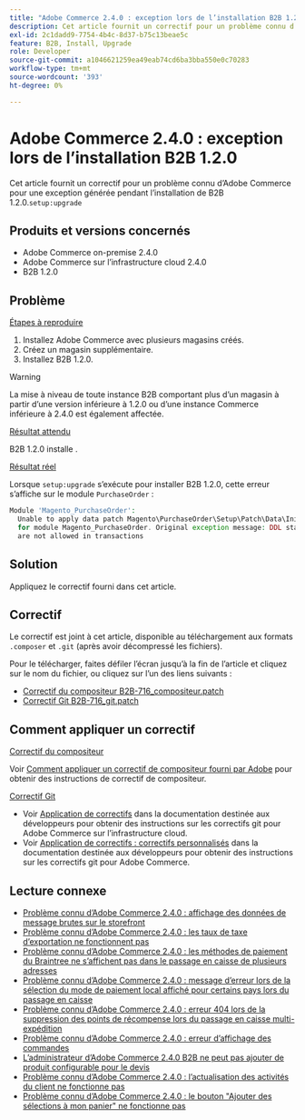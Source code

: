 ```yaml
---
title: "Adobe Commerce 2.4.0 : exception lors de l’installation B2B 1.2.0"
description: Cet article fournit un correctif pour un problème connu d’Adobe Commerce pour une exception générée lors de "setup:upgrade" lors de l’installation de B2B 1.2.0.
exl-id: 2c1dadd9-7754-4b4c-8d37-b75c13beae5c
feature: B2B, Install, Upgrade
role: Developer
source-git-commit: a1046621259ea49eab74cd6ba3bba550e0c70283
workflow-type: tm+mt
source-wordcount: '393'
ht-degree: 0%

---
```


# Adobe Commerce 2.4.0 : exception lors de l’installation B2B 1.2.0

Cet article fournit un correctif pour un problème connu d’Adobe Commerce pour une exception générée pendant l’installation de B2B 1.2.0.`setup:upgrade`

## Produits et versions concernés

* Adobe Commerce on-premise 2.4.0
* Adobe Commerce sur l’infrastructure cloud 2.4.0
* B2B 1.2.0

## Problème

<u>Étapes à reproduire</u>

1. Installez Adobe Commerce avec plusieurs magasins créés.
1. Créez un magasin supplémentaire.
1. Installez B2B 1.2.0.

>[!WARNING]
>
>La mise à niveau de toute instance B2B comportant plus d’un magasin à partir d’une version inférieure à 1.2.0 ou d’une instance Commerce inférieure à 2.4.0 est également affectée.

<u>Résultat attendu</u>

B2B 1.2.0 installe .

<u>Résultat réel</u>

Lorsque `setup:upgrade` s’exécute pour installer B2B 1.2.0, cette erreur s’affiche sur le module `PurchaseOrder` :

```php
Module 'Magento_PurchaseOrder':
  Unable to apply data patch Magento\PurchaseOrder\Setup\Patch\Data\InitPurchaseOrderSalesSequence
  for module Magento_PurchaseOrder. Original exception message: DDL statements
  are not allowed in transactions
```

## Solution

Appliquez le correctif fourni dans cet article.

## Correctif

Le correctif est joint à cet article, disponible au téléchargement aux formats `.composer` et `.git` (après avoir décompressé les fichiers).

Pour le télécharger, faites défiler l’écran jusqu’à la fin de l’article et cliquez sur le nom du fichier, ou cliquez sur l’un des liens suivants :

* [Correctif du compositeur B2B-716\_compositeur.patch](assets/B2B-716_composer.patch.zip)
* [Correctif Git B2B-716\_git.patch](assets/B2B-716_git.patch.zip)

## Comment appliquer un correctif

<u>Correctif du compositeur </u>

Voir [Comment appliquer un correctif de compositeur fourni par Adobe](/help/how-to/general/how-to-apply-a-composer-patch-provided-by-magento.md) pour obtenir des instructions de correctif de compositeur.

<u>Correctif Git </u>

* Voir [Application de correctifs](https://devdocs.magento.com/cloud/project/project-patch.html) dans la documentation destinée aux développeurs pour obtenir des instructions sur les correctifs git pour Adobe Commerce sur l’infrastructure cloud.
* Voir [Application de correctifs : correctifs personnalisés](https://devdocs.magento.com/guides/v2.4/comp-mgr/patching.html#custom-patches) dans la documentation destinée aux développeurs pour obtenir des instructions sur les correctifs git pour Adobe Commerce.

## Lecture connexe

* [Problème connu d’Adobe Commerce 2.4.0 : affichage des données de message brutes sur le storefront](/help/troubleshooting/storefront/magento-2-4-0-issue-storefront-raw-message-data-display.md)
* [Problème connu d’Adobe Commerce 2.4.0 : les taux de taxe d’exportation ne fonctionnent pas](/help/troubleshooting/miscellaneous/magento-2-4-0-known-issue-export-tax-rates-does-not-work.md)
* [Problème connu d’Adobe Commerce 2.4.0 : les méthodes de paiement du Braintree ne s’affichent pas dans le passage en caisse de plusieurs adresses](/help/troubleshooting/payments/magento-2-4-0-braintree-not-in-multiple-addresses-checkout.md)
* [Problème connu d’Adobe Commerce 2.4.0 : message d’erreur lors de la sélection du mode de paiement local affiché pour certains pays lors du passage en caisse](/help/troubleshooting/payments/magento-2-4-0-checkout-error-selecting-local-payments.md)
* [Problème connu d’Adobe Commerce 2.4.0 : erreur 404 lors de la suppression des points de récompense lors du passage en caisse multi-expédition](/help/troubleshooting/storefront/magento-2-4-0-404-error-removing-rewards-points-on-multi-shipping-checkout.md)
* [Problème connu d’Adobe Commerce 2.4.0 : erreur d’affichage des commandes](/help/troubleshooting/storefront/magento-2-4-0-known-issue-orders-display-error.md)
* [L’administrateur d’Adobe Commerce 2.4.0 B2B ne peut pas ajouter de produit configurable pour le devis](/help/troubleshooting/miscellaneous/magento-2-4-0-b2b-admin-can-t-add-configurable-product-to-quote.md)
* [Problème connu d’Adobe Commerce 2.4.0 : l’actualisation des activités du client ne fonctionne pas](/help/troubleshooting/miscellaneous/magento-2-4-0-refresh-on-customer-activities-does-not-work.md)
* [Problème connu d’Adobe Commerce 2.4.0 : le bouton &quot;Ajouter des sélections à mon panier&quot; ne fonctionne pas](/help/troubleshooting/miscellaneous/magento-2-4-0-add-selections-to-my-cart-does-not-work.md)
